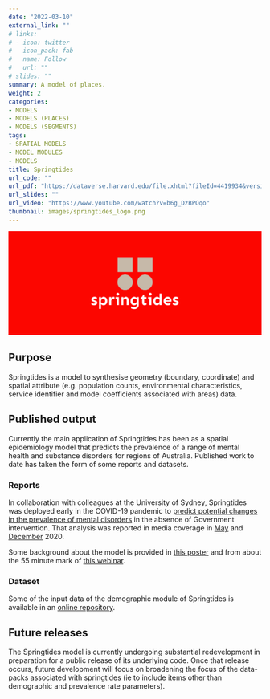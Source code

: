 ```yaml
---
date: "2022-03-10"
external_link: ""
# links:
# - icon: twitter
#   icon_pack: fab
#   name: Follow
#   url: ""
# slides: ""
summary: A model of places.
weight: 2
categories:
- MODELS
- MODELS (PLACES)
- MODELS (SEGMENTS)
tags:
- SPATIAL MODELS
- MODEL MODULES
- MODELS
title: Springtides
url_code: ""
url_pdf: "https://dataverse.harvard.edu/file.xhtml?fileId=4419934&version=1.0#"
url_slides: ""
url_video: "https://www.youtube.com/watch?v=b6g_DzBPOqo"
thumbnail: images/springtides_logo.png
---
```


![](featured.png)

## Purpose
Springtides is a model to synthesise geometry (boundary, coordinate) and spatial attribute (e.g. population counts, environmental characteristics, service identifier and model coefficients associated with areas) data. 

## Published output
Currently the main application of Springtides has been as a spatial epidemiology model that predicts the prevalence of a range of mental health and substance disorders for regions of Australia. Published work to date has taken the form of some reports and datasets.

### Reports
In collaboration with colleagues at the University of Sydney, Springtides was deployed early in the COVID-19 pandemic to [predict potential changes in the prevalence of mental disorders](https://www.orygen.org.au/About/News-And-Events/2020/Modelling-predicts-an-additional-82,000-young-Vict) in the absence of Government intervention. That analysis was reported in media coverage in [May](https://www.theage.com.au/national/victoria/alarm-raised-over-pandemic-linked-mental-health-crisis-20200514-p54t2z.html) and [December](https://www.theage.com.au/lifestyle/health-and-wellness/mental-health-of-young-must-be-a-post-virus-priority-20201212-p56mxk.html) 2020.

Some background about the model is provided in [this poster](https://dataverse.harvard.edu/file.xhtml?fileId=4419934&version=1.0#) and from about the 55 minute mark of [this webinar](https://www.youtube.com/watch?v=b6g_DzBPOqo). 

### Dataset
Some of the input data of the demographic module of Springtides is available in an [online repository](https://doi.org/10.7910/DVN/JHSCDJ).

## Future releases
The Springtides model is currently undergoing substantial redevelopment in preparation for a public release of its underlying code. Once that release occurs, future development will focus on broadening the focus of the data-packs associated with springtides (ie to include items other than demographic and prevalence rate parameters).